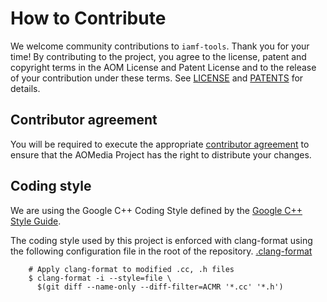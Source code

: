 # How to Contribute

We welcome community contributions to `iamf-tools`. Thank you for your time! By
contributing to the project, you agree to the license, patent and copyright
terms in the AOM License and Patent License and to the release of your
contribution under these terms. See [LICENSE](LICENSE) and [PATENTS](PATENTS)
for details.

## Contributor agreement

You will be required to execute the appropriate
[contributor agreement](http://aomedia.org/license/) to ensure that the AOMedia
Project has the right to distribute your changes.

## Coding style

We are using the Google C++ Coding Style defined by the
[Google C++ Style Guide](https://google.github.io/styleguide/cppguide.html).

The coding style used by this project is enforced with clang-format using the
following configuration file in the root of the repository.
[.clang-format](.clang-format)

```
    # Apply clang-format to modified .cc, .h files
    $ clang-format -i --style=file \
      $(git diff --name-only --diff-filter=ACMR '*.cc' '*.h')
```
